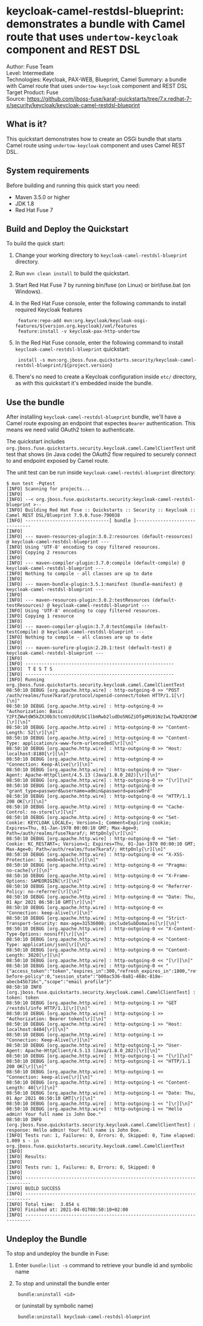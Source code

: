 keycloak-camel-restdsl-blueprint: demonstrates a bundle with Camel route that uses `undertow-keycloak` component and REST DSL
==========================
Author: Fuse Team  
Level: Intermediate  
Technologies: Keycloak, PAX-WEB, Blueprint, Camel
Summary: a bundle with Camel route that uses `undertow-keycloak` component and REST DSL
Target Product: Fuse  
Source: <https://github.com/jboss-fuse/karaf-quickstarts/tree/7.x.redhat-7-x/security/keycloak/keycloak-camel-restdsl-blueprint>


What is it?
-----------
This quickstart demonstrates how to create an OSGi bundle that starts Camel route using `undertow-keycloak` component
and uses Camel REST DSL.


System requirements
-------------------
Before building and running this quick start you need:

* Maven 3.5.0 or higher
* JDK 1.8
* Red Hat Fuse 7


Build and Deploy the Quickstart
-------------------------------

To build the quick start:

1. Change your working directory to `keycloak-camel-restdsl-blueprint` directory.
2. Run `mvn clean install` to build the quickstart.
3. Start Red Hat Fuse 7 by running bin/fuse (on Linux) or bin\fuse.bat (on Windows).
4. In the Red Hat Fuse console, enter the following commands to install required Keycloak features

        feature:repo-add mvn:org.keycloak/keycloak-osgi-features/${version.org.keycloak}/xml/features
        feature:install -v keycloak-pax-http-undertow

5. In the Red Hat Fuse console, enter the following command to install `keycloak-camel-restdsl-blueprint` quickstart:

        install -s mvn:org.jboss.fuse.quickstarts.security/keycloak-camel-restdsl-blueprint/${project.version}

6. There's no need to create a Keycloak configuration inside `etc/` directory, as with this quickstart it's embedded
inside the bundle.


Use the bundle
--------------

After installing `keycloak-camel-restdsl-blueprint` bundle, we'll have a Camel route exposing an endpoint that
expectes `Bearer` authentication. This means we need valid OAuth2 token to authenticate.

The quickstart includes `org.jboss.fuse.quickstarts.security.keycloak.camel.CamelClientTest` unit test that shows
(in Java code) the OAuth2 flow required to securely connect to and endpoint exposed by Camel route.

The unit test can be run inside `keycloak-camel-restdsl-blueprint` directory:

    $ mvn test -Pqtest
    [INFO] Scanning for projects...
    [INFO] 
    [INFO] --< org.jboss.fuse.quickstarts.security:keycloak-camel-restdsl-blueprint >--
    [INFO] Building Red Hat Fuse :: Quickstarts :: Security :: Keycloak :: Camel REST DSL/Blueprint 7.9.0.fuse-790038
    [INFO] -------------------------------[ bundle ]-------------------------------
    [INFO] 
    [INFO] --- maven-resources-plugin:3.0.2:resources (default-resources) @ keycloak-camel-restdsl-blueprint ---
    [INFO] Using 'UTF-8' encoding to copy filtered resources.
    [INFO] Copying 2 resources
    [INFO] 
    [INFO] --- maven-compiler-plugin:3.7.0:compile (default-compile) @ keycloak-camel-restdsl-blueprint ---
    [INFO] Nothing to compile - all classes are up to date
    [INFO] 
    [INFO] --- maven-bundle-plugin:3.5.1:manifest (bundle-manifest) @ keycloak-camel-restdsl-blueprint ---
    [INFO] 
    [INFO] --- maven-resources-plugin:3.0.2:testResources (default-testResources) @ keycloak-camel-restdsl-blueprint ---
    [INFO] Using 'UTF-8' encoding to copy filtered resources.
    [INFO] Copying 1 resource
    [INFO] 
    [INFO] --- maven-compiler-plugin:3.7.0:testCompile (default-testCompile) @ keycloak-camel-restdsl-blueprint ---
    [INFO] Nothing to compile - all classes are up to date
    [INFO] 
    [INFO] --- maven-surefire-plugin:2.20.1:test (default-test) @ keycloak-camel-restdsl-blueprint ---
    [INFO] 
    [INFO] -------------------------------------------------------
    [INFO]  T E S T S
    [INFO] -------------------------------------------------------
    [INFO] Running org.jboss.fuse.quickstarts.security.keycloak.camel.CamelClientTest
    08:50:10 DEBUG [org.apache.http.wire] : http-outgoing-0 >> "POST /auth/realms/fuse7karaf/protocol/openid-connect/token HTTP/1.1[\r][\n]"
    08:50:10 DEBUG [org.apache.http.wire] : http-outgoing-0 >> "Authorization: Basic Y2FtZWwtdW5kZXJ0b3ctcmVzdGRzbC1lbmRwb2ludDo5NGZiOTg4Mi01NzIwLTQwN2QtOWNjOC0xM2Q1Yjk5MjA3ZTQ=[\r][\n]"
    08:50:10 DEBUG [org.apache.http.wire] : http-outgoing-0 >> "Content-Length: 52[\r][\n]"
    08:50:10 DEBUG [org.apache.http.wire] : http-outgoing-0 >> "Content-Type: application/x-www-form-urlencoded[\r][\n]"
    08:50:10 DEBUG [org.apache.http.wire] : http-outgoing-0 >> "Host: localhost:8180[\r][\n]"
    08:50:10 DEBUG [org.apache.http.wire] : http-outgoing-0 >> "Connection: Keep-Alive[\r][\n]"
    08:50:10 DEBUG [org.apache.http.wire] : http-outgoing-0 >> "User-Agent: Apache-HttpClient/4.5.13 (Java/1.8.0_282)[\r][\n]"
    08:50:10 DEBUG [org.apache.http.wire] : http-outgoing-0 >> "[\r][\n]"
    08:50:10 DEBUG [org.apache.http.wire] : http-outgoing-0 >> "grant_type=password&username=admin&password=passw0rd"
    08:50:10 DEBUG [org.apache.http.wire] : http-outgoing-0 << "HTTP/1.1 200 OK[\r][\n]"
    08:50:10 DEBUG [org.apache.http.wire] : http-outgoing-0 << "Cache-Control: no-store[\r][\n]"
    08:50:10 DEBUG [org.apache.http.wire] : http-outgoing-0 << "Set-Cookie: KEYCLOAK_LOCALE=; Version=1; Comment=Expiring cookie; Expires=Thu, 01-Jan-1970 00:00:10 GMT; Max-Age=0; Path=/auth/realms/fuse7karaf/; HttpOnly[\r][\n]"
    08:50:10 DEBUG [org.apache.http.wire] : http-outgoing-0 << "Set-Cookie: KC_RESTART=; Version=1; Expires=Thu, 01-Jan-1970 00:00:10 GMT; Max-Age=0; Path=/auth/realms/fuse7karaf/; HttpOnly[\r][\n]"
    08:50:10 DEBUG [org.apache.http.wire] : http-outgoing-0 << "X-XSS-Protection: 1; mode=block[\r][\n]"
    08:50:10 DEBUG [org.apache.http.wire] : http-outgoing-0 << "Pragma: no-cache[\r][\n]"
    08:50:10 DEBUG [org.apache.http.wire] : http-outgoing-0 << "X-Frame-Options: SAMEORIGIN[\r][\n]"
    08:50:10 DEBUG [org.apache.http.wire] : http-outgoing-0 << "Referrer-Policy: no-referrer[\r][\n]"
    08:50:10 DEBUG [org.apache.http.wire] : http-outgoing-0 << "Date: Thu, 01 Apr 2021 06:50:10 GMT[\r][\n]"
    08:50:10 DEBUG [org.apache.http.wire] : http-outgoing-0 << "Connection: keep-alive[\r][\n]"
    08:50:10 DEBUG [org.apache.http.wire] : http-outgoing-0 << "Strict-Transport-Security: max-age=31536000; includeSubDomains[\r][\n]"
    08:50:10 DEBUG [org.apache.http.wire] : http-outgoing-0 << "X-Content-Type-Options: nosniff[\r][\n]"
    08:50:10 DEBUG [org.apache.http.wire] : http-outgoing-0 << "Content-Type: application/json[\r][\n]"
    08:50:10 DEBUG [org.apache.http.wire] : http-outgoing-0 << "Content-Length: 3020[\r][\n]"
    08:50:10 DEBUG [org.apache.http.wire] : http-outgoing-0 << "[\r][\n]"
    08:50:10 DEBUG [org.apache.http.wire] : http-outgoing-0 << "{"access_token":"token","expires_in":300,"refresh_expires_in":1800,"refresh_token":"token","token_type":"bearer","not-before-policy":0,"session_state":"b00ac536-8a81-468c-818e-abecb45b716c","scope":"email profile"}"
    08:50:10 INFO [org.jboss.fuse.quickstarts.security.keycloak.camel.CamelClientTest] : token: token
    08:50:10 DEBUG [org.apache.http.wire] : http-outgoing-1 >> "GET /restdsl/info HTTP/1.1[\r][\n]"
    08:50:10 DEBUG [org.apache.http.wire] : http-outgoing-1 >> "Authorization: Bearer token[\r][\n]"
    08:50:10 DEBUG [org.apache.http.wire] : http-outgoing-1 >> "Host: localhost:8484[\r][\n]"
    08:50:10 DEBUG [org.apache.http.wire] : http-outgoing-1 >> "Connection: Keep-Alive[\r][\n]"
    08:50:10 DEBUG [org.apache.http.wire] : http-outgoing-1 >> "User-Agent: Apache-HttpClient/4.5.13 (Java/1.8.0_282)[\r][\n]"
    08:50:10 DEBUG [org.apache.http.wire] : http-outgoing-1 >> "[\r][\n]"
    08:50:10 DEBUG [org.apache.http.wire] : http-outgoing-1 << "HTTP/1.1 200 OK[\r][\n]"
    08:50:10 DEBUG [org.apache.http.wire] : http-outgoing-1 << "Connection: keep-alive[\r][\n]"
    08:50:10 DEBUG [org.apache.http.wire] : http-outgoing-1 << "Content-Length: 40[\r][\n]"
    08:50:10 DEBUG [org.apache.http.wire] : http-outgoing-1 << "Date: Thu, 01 Apr 2021 06:50:10 GMT[\r][\n]"
    08:50:10 DEBUG [org.apache.http.wire] : http-outgoing-1 << "[\r][\n]"
    08:50:10 DEBUG [org.apache.http.wire] : http-outgoing-1 << "Hello admin! Your full name is John Doe."
    08:50:10 INFO [org.jboss.fuse.quickstarts.security.keycloak.camel.CamelClientTest] : response: Hello admin! Your full name is John Doe.
    [INFO] Tests run: 1, Failures: 0, Errors: 0, Skipped: 0, Time elapsed: 1.009 s - in org.jboss.fuse.quickstarts.security.keycloak.camel.CamelClientTest
    [INFO] 
    [INFO] Results:
    [INFO] 
    [INFO] Tests run: 1, Failures: 0, Errors: 0, Skipped: 0
    [INFO] 
    [INFO] ------------------------------------------------------------------------
    [INFO] BUILD SUCCESS
    [INFO] ------------------------------------------------------------------------
    [INFO] Total time:  3.854 s
    [INFO] Finished at: 2021-04-01T08:50:10+02:00
    [INFO] ------------------------------------------------------------------------
    

Undeploy the Bundle
-------------------

To stop and undeploy the bundle in Fuse:

1. Enter `bundle:list -s` command to retrieve your bundle id and symbolic name
2. To stop and uninstall the bundle enter

        bundle:uninstall <id>

    or (uninstall by symbolic name)

        bundle:uninstall keycloak-camel-restdsl-blueprint
